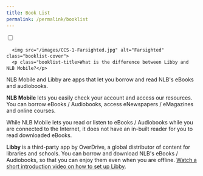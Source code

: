 ```yaml
---
title: Book List
permalink: /permalink/booklist
---
```


<div class="booklist"><!--booklist accordion--> 
<input type="checkbox" id="book1">
<label for="book1">
  
      <img src="/images/CCS-1-Farsighted.jpg" alt="Farsighted" class="booklist-cover">
      <p class="booklist-title>What is the difference between Libby and NLB Mobile?</p>
  
  </label>
  <div class="booklist-content">
  <p>NLB Mobile and Libby are apps that let you borrow and read NLB's eBooks and audiobooks.</p>
<p><strong>NLB Mobile</strong> lets you easily check your account and access our resources. You can borrow eBooks / Audiobooks, access eNewspapers / eMagazines and online courses. </p><p>While NLB Mobile lets you read or listen to eBooks / Audiobooks while you are connected to the Internet, it does not have an in-built reader for you to read downloaded eBooks.</p>
<p><strong>Libby </strong>is a third-party app by OverDrive, a global distributor of content for libraries and schools. You can borrow and download NLB's eBooks / Audiobooks, so that you can enjoy them even when you are offline. <a href="https://help.libbyapp.com/6103.htm?tocpath=Home%7CGetting%20started%7C_____2">Watch a short introduction video on how to set up Libby</a>.</p>
</div>
